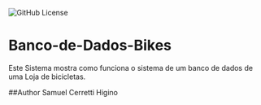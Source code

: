 ![GitHub License](https://img.shields.io/github/license/samuelhigino940/Banco-de-dados-Bikes)

# Banco-de-Dados-Bikes

Este Sistema mostra como funciona o sistema de um banco de dados de uma Loja de bicicletas.

##Author Samuel Cerretti Higino
